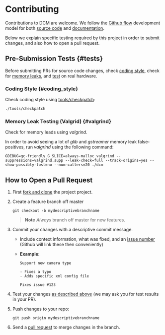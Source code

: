 # Contributing

Contributions to DCM are welcome. We follow the [Github flow](https://guides.github.com/introduction/flow/) development model for both [source code](https://github.com/Dronecode/camera-manager) and [documentation](https://hamishwillee.gitbooks.io/camera-manager/content/en/).

Below we explain specific testing required by this project in order to submit changes, and also how to open a pull request.

## Pre-Submission Tests {#tests}

Before submitting PRs for source code changes, check [coding style](#coding_style), check for [memory leaks](#valgrind), and
[test](../test/README.md) on real hardware.

### Coding Style {#coding_style}

Check coding style using [tools/checkpatch](https://github.com/Dronecode/camera-manager/blob/master/tools/checkpatch):
```sh
./tools/checkpatch
```

### Memory Leak Testing (Valgrid) {#valgrind}

Check for memory leads using *valgrind*.

In order to avoid seeing a lot of *glib* and *gstreamer* memory leak false-positives, run *valgrind* using the following command:
```
GDEBUG=gc-friendly G_SLICE=always-malloc valgrind --suppressions=valgrind.supp --leak-check=full --track-origins=yes --show-possibly-lost=no --num-callers=20 ./dcm
```


## How to Open a Pull Request

1. First [fork and clone](https://help.github.com/articles/fork-a-repo) the project project.
1. Create a feature branch off master
   ```
   git checkout -b mydescriptivebranchname
   ```
   > **Note** *Always* branch off master for new features.
1. Commit your changes with a descriptive commit message.
   * Include context information, what was fixed, and an [issue number](https://github.com/Dronecode/camera-manager) (Github will link these then conveniently)
   * **Example:**

     ```
     Support new camera type

     - Fixes a typo
     - Adds specific xml config file

     Fixes issue #123
     ```

1. Test your changes [as described above](#tests) (we may ask you for test results in your PR).
1. Push changes to your repo:
   ```
   git push origin mydescriptivebranchname
   ```
1. Send a [pull request](https://github.com/Dronecode/camera-manager/compare/) to merge changes in the branch.
